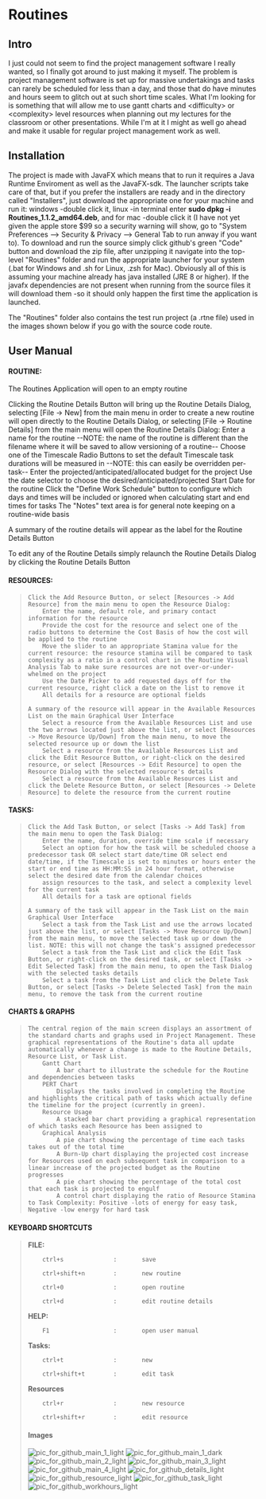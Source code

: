 # Routines


<h2>Intro</h2>

I just could not seem to find the project management software I really wanted, so I finally got around to just making it myself. The problem is project management software is set up for massive undertakings and tasks can rarely be scheduled for less than a day, and those that do have minutes and hours seem to glitch out at such short time scales. What I'm looking for is something that will allow me to use gantt charts and \<difficulty\> or \<complexity\> level resources when planning out my lectures for the classroom or other presentations. While I'm at it I might as well go ahead and make it usable for regular project management work as well.

<h2>Installation</h2>
The project is made with JavaFX which means that to run it requires a Java Runtime Enviroment as well as the JavaFX-sdk. The launcher scripts take care of that, but if you prefer the installers are ready and in the directory called "Installers", just download the appropriate one for your machine and run it: windows -double click it, linux -in terminal enter <b>sudo dpkg -i Routines_1.1.2_amd64.deb</b>, and for mac -double click it (I have not yet given the apple store $99 so a security warning will show, go to "System Preferences --> Security & Privacy --> General Tab to run anway if you want to). To download and run the source simply click github's green "Code" button and download the zip file, after unzipping it navigate into the top-level "Routines" folder and run the appropriate launcher for your system (.bat for Windows and .sh for Linux, .zsh for Mac). Obviously all of this is assuming your machine already has java installed (JRE 8 or higher). If the javafx dependencies are not present when running from the source files it will download them -so it should only happen the first time the application is launched.

The "Routines" folder also contains the test run project (a .rtne file) used in the images shown below if you go with the source code route.





<h2>User Manual</h2>

<h4>ROUTINE:</h4>


The Routines Application will open to an empty routine

Clicking the Routine Details Button will bring up the Routine Details Dialog, selecting [File -> New] from the main menu in order to create a new routine will open directly to the Routine Details Dialog, or selecting [File -> Routine Details] from the main menu will open the Routine Details Dialog: 
        Enter a name for the routine --NOTE: the name of the routine is different than the filename where it will be saved to allow versioning of a routine--
        Choose one of the Timescale Radio Buttons to set the default Timescale task durations will be measured in --NOTE: this can easily be overridden per-task--
        Enter the projected/anticipated/allocated budget for the project
        Use the date selector to choose the desired/anticipated/projected Start Date for the routine
        Click the "Define Work Schedule" button to configure which days and times will be included or ignored when calculating start and end times for tasks
        The "Notes" text area is for general note keeping on a routine-wide basis

 A summary of the routine details will appear as the label for the Routine Details Button
    
  To edit any of the Routine Details simply relaunch the Routine Details Dialog by clicking the Routine Details Button





<h4>RESOURCES:</h4>
<blockquote>

    Click the Add Resource Button, or select [Resources -> Add Resource] from the main menu to open the Resource Dialog:
        Enter the name, default role, and primary contact information for the resource
        Provide the cost for the resource and select one of the radio buttons to determine the Cost Basis of how the cost will be applied to the routine
        Move the slider to an appropriate Stamina value for the current resource: the resource stamina will be compared to task complexity as a ratio in a control chart in the Routine Visual Analysis Tab to make sure resources are not over-or-under-whelmed on the project
        Use the Date Picker to add requested days off for the current resource, right click a date on the list to remove it
        All details for a resource are optional fields

    A summary of the resource will appear in the Available Resources List on the main Graphical User Interface
        Select a resource from the Available Resources List and use the two arrows located just above the list, or select [Resources -> Move Resource Up/Down] from the main menu, to move the selected resource up or down the list
        Select a resource from the Available Resources List and click the Edit Resource Button, or right-click on the desired resource, or select [Resources -> Edit Resource] to open the Resource Dialog with the selected resource's details
        Select a resource from the Available Resources List and click the Delete Resource Button, or select [Resources -> Delete Resource] to delete the resource from the current routine

  </blockquote>



<h4>TASKS:</h4>
<blockquote>

    Click the Add Task Button, or select [Tasks -> Add Task] from the main menu to open the Task Dialog:
        Enter the name, duration, override time scale if necessary
        Select an option for how the task will be scheduled choose a predecessor task OR select start date/time OR select end date/time, if the Timescale is set to minutes or hours enter the start or end time as HH:MM:SS in 24 hour format, otherwise select the desired date from the calendar choices
        assign resources to the task, and select a complexity level for the current task
        All details for a task are optional fields

    A summary of the task will appear in the Task List on the main Graphical User Interface
        Select a task from the Task List and use the arrows located just above the list, or select [Tasks -> Move Resource Up/Down] from the main menu, to move the selected task up or down the list. NOTE: this will not change the task's assigned predecessor
        Select a task from the Task List and click the Edit Task Button, or right-click on the desired task, or select [Tasks -> Edit Selected Task] from the main menu, to open the Task Dialog with the selected tasks details
        Select a task from the Task List and click the Delete Task Button, or select [Tasks -> Delete Selected Task] from the main menu, to remove the task from the current routine

</blockquote>


<h4>CHARTS & GRAPHS</h4>
<blockquote>

    The central region of the main screen displays an assortment of the standard charts and graphs used in Project Management. These graphical representations of the Routine's data all update automatically whenever a change is made to the Routine Details, Resource List, or Task List.
        Gantt Chart
            A bar chart to illustrate the schedule for the Routine and dependencies between tasks
        PERT Chart
            Displays the tasks involved in completing the Routine and highlights the critical path of tasks which actually define the timeline for the project (currently in green).
        Resource Usage
            A stacked bar chart providing a graphical representation of which tasks each Resource has been assigned to
        Graphical Analysis
            A pie chart showing the percentage of time each tasks takes out of the total time
            A Burn-Up chart displaying the projected cost increase for Resources used on each subsequent task in comparison to a linear increase of the projected budget as the Routine progresses
            A pie chart showing the percentage of the total cost that each task is projected to engulf
            A control chart displaying the ratio of Resource Stamina to Task Complexity: Positive -lots of energy for easy task, Negative -low energy for hard task

  </blockquote>


<h4>KEYBOARD SHORTCUTS</h4>

<blockquote>
  <b>FILE:</b>
    
        ctrl+s              :       save
    
        ctrl+shift+n        :       new routine
    
        ctrl+0              :       open routine
    
        ctrl+d              :       edit routine details
    
    
    
    
  <b>HELP:</b>
    
        F1                  :       open user manual


  <b>Tasks:</b>
    
        ctrl+t              :       new 
    
        ctrl+shift+t        :       edit task


  <b>Resources</b>
    
        ctrl+r              :       new resource
    
        ctrl+shift+r        :       edit resource

</blockqoute>



<h4>Images</h4>


![pic_for_github_main_1_light](https://user-images.githubusercontent.com/50467171/119839789-6ca38f00-bed2-11eb-9800-6ba333e4930f.jpg)
![pic_for_github_main_1_dark](https://user-images.githubusercontent.com/50467171/119839793-6d3c2580-bed2-11eb-949d-319b7ef37933.jpg)
![pic_for_github_main_2_light](https://user-images.githubusercontent.com/50467171/119839799-6e6d5280-bed2-11eb-9e42-5a34f6eb3f4c.jpg)
![pic_for_github_main_3_light](https://user-images.githubusercontent.com/50467171/119839797-6dd4bc00-bed2-11eb-979b-a0e774e24964.jpg)
![pic_for_github_main_4_light](https://user-images.githubusercontent.com/50467171/119839796-6dd4bc00-bed2-11eb-89d2-4c1e114cb896.jpg)
![pic_for_github_details_light](https://user-images.githubusercontent.com/50467171/119839788-6ca38f00-bed2-11eb-92fd-c864b6e72fce.jpg)
![pic_for_github_resource_light](https://user-images.githubusercontent.com/50467171/119839782-6c0af880-bed2-11eb-9a3b-c0dd23bd666c.jpg)
![pic_for_github_task_light](https://user-images.githubusercontent.com/50467171/119839785-6ca38f00-bed2-11eb-92b3-c1a387869ee1.jpg)
![pic_for_github_workhours_light](https://user-images.githubusercontent.com/50467171/119839787-6ca38f00-bed2-11eb-9254-df0b45bc34aa.jpg)





